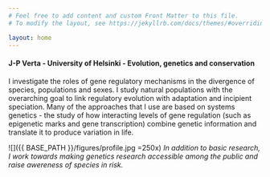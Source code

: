 ```yaml
---
# Feel free to add content and custom Front Matter to this file.
# To modify the layout, see https://jekyllrb.com/docs/themes/#overriding-theme-defaults

layout: home
---
```


#### J-P Verta - University of Helsinki - Evolution, genetics and conservation  

I investigate the roles of gene regulatory mechanisms in the divergence of species, populations and sexes. I study natural populations with the overarching goal to link regulatory evolution with adaptation and incipient speciation. Many of the approaches that I use are based on systems genetics - the study of how interacting levels of gene regulation (such as epigenetic marks and gene transcription) combine genetic information and translate it to produce variation in life.

![]({{ BASE_PATH }}/figures/profile.jpg =250x)
*In addition to basic research, I work towards making genetics research accessible among the public and raise awereness of species in risk.*
